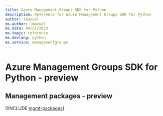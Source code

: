 ```yaml
---
title: Azure Management Groups SDK for Python
description: Reference for Azure Management Groups SDK for Python
author: lmazuel
ms.author: lmazuel
ms.data: 04/21/2023
ms.topic: reference
ms.devlang: python
ms.service: managementgroups
---
```

# Azure Management Groups SDK for Python - preview

## Management packages - preview
[!INCLUDE [mgmt-packages](management-groups-mgmt-index.md)]